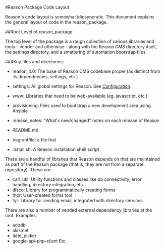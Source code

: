 #Reason Package Code Layout

Reason's code layout is somewhat idiosyncratic. This document explains the general layout of code in the reason_package.

##Root Level of reason_package

The top level of the package is a rough collection of various libraries and tools – vendor and otherwise - along with the Reason CMS directory itself, the settings directory, and a smattering of automation bootstrap files.

###Key files and directories:

* reason_4.0: The base of Reason CMS codebase proper (as distinct from its dependencies, settings, etc.)
* settings: All global settings for Reason. See [Configuration](../configuration/index.md).
* www: Libraries that need to be web-available (eg. javascript, etc.)
* provisioning: Files used to bootstrap a new development area using Ansible
* release_notes: "What's new/changed" notes on each release of Reason

* README.md
* Vagrantfile: a file that 
* install.sh: A Reason installation shell script

There are a handful of libraries that Reason depends on that are maintained as part of the Reason package (that is, they are not from a separate repository). These are:

* carl_util: Utility functions and classes like db connectivity, error handling, directory integration, etc.
* disco: Library for programmatically creating forms
* thor: User-created forms tool
* tyr: Library for sending email, integrated with directory services

There are also a number of vended external dependency libraries at the root. Examples:

* adodb
* akismet
* date_picker
* google-api-php-client
Etc.